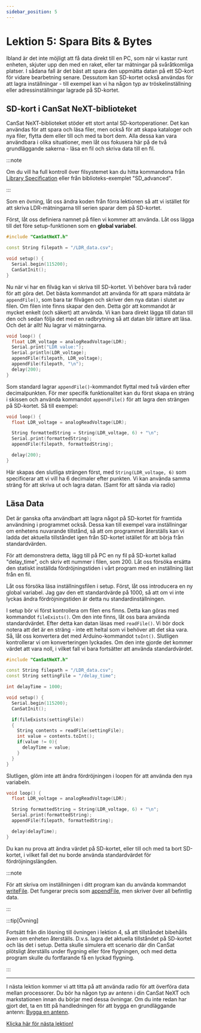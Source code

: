 ```yaml
---
sidebar_position: 5
---
```


# Lektion 5: Spara Bits & Bytes

Ibland är det inte möjligt att få data direkt till en PC, som när vi kastar runt enheten, skjuter upp den med en raket, eller tar mätningar på svåråtkomliga platser. I sådana fall är det bäst att spara den uppmätta datan på ett SD-kort för vidare bearbetning senare. Dessutom kan SD-kortet också användas för att lagra inställningar - till exempel kan vi ha någon typ av tröskelinställning eller adressinställningar lagrade på SD-kortet.

## SD-kort i CanSat NeXT-biblioteket

CanSat NeXT-biblioteket stöder ett stort antal SD-kortoperationer. Det kan användas för att spara och läsa filer, men också för att skapa kataloger och nya filer, flytta dem eller till och med ta bort dem. Alla dessa kan vara användbara i olika situationer, men låt oss fokusera här på de två grundläggande sakerna - läsa en fil och skriva data till en fil.

:::note

Om du vill ha full kontroll över filsystemet kan du hitta kommandona från [Library Specification](./../CanSat-software/library_specification.md#sdcardpresent) eller från biblioteks-exemplet "SD_advanced".

:::

Som en övning, låt oss ändra koden från förra lektionen så att vi istället för att skriva LDR-mätningarna till serien sparar dem på SD-kortet.

Först, låt oss definiera namnet på filen vi kommer att använda. Låt oss lägga till det före setup-funktionen som en **global variabel**.

```Cpp title="Modified Setup"
#include "CanSatNeXT.h"

const String filepath = "/LDR_data.csv";

void setup() {
  Serial.begin(115200);
  CanSatInit();
}
```

Nu när vi har en filväg kan vi skriva till SD-kortet. Vi behöver bara två rader för att göra det. Det bästa kommandot att använda för att spara mätdata är `appendFile()`, som bara tar filvägen och skriver den nya datan i slutet av filen. Om filen inte finns skapar den den. Detta gör att kommandot är mycket enkelt (och säkert) att använda. Vi kan bara direkt lägga till datan till den och sedan följa det med en radbrytning så att datan blir lättare att läsa. Och det är allt! Nu lagrar vi mätningarna.

```Cpp title="Saving LDR data to the SD card"
void loop() {
  float LDR_voltage = analogReadVoltage(LDR);
  Serial.print("LDR value:");
  Serial.println(LDR_voltage);
  appendFile(filepath, LDR_voltage);
  appendFile(filepath, "\n");
  delay(200);
}
```

Som standard lagrar `appendFile()`-kommandot flyttal med två värden efter decimalpunkten. För mer specifik funktionalitet kan du först skapa en sträng i skissen och använda kommandot `appendFile()` för att lagra den strängen på SD-kortet. Så till exempel:

```Cpp title="Saving LDR data to the SD card"
void loop() {
  float LDR_voltage = analogReadVoltage(LDR);

  String formattedString = String(LDR_voltage, 6) + "\n";
  Serial.print(formattedString);
  appendFile(filepath, formattedString);

  delay(200);
}
```

Här skapas den slutliga strängen först, med `String(LDR_voltage, 6)` som specificerar att vi vill ha 6 decimaler efter punkten. Vi kan använda samma sträng för att skriva ut och lagra datan. (Samt för att sända via radio)

## Läsa Data

Det är ganska ofta användbart att lagra något på SD-kortet för framtida användning i programmet också. Dessa kan till exempel vara inställningar om enhetens nuvarande tillstånd, så att om programmet återställs kan vi ladda det aktuella tillståndet igen från SD-kortet istället för att börja från standardvärden.

För att demonstrera detta, lägg till på PC en ny fil på SD-kortet kallad "delay_time", och skriv ett nummer i filen, som 200. Låt oss försöka ersätta den statiskt inställda fördröjningstiden i vårt program med en inställning läst från en fil.

Låt oss försöka läsa inställningsfilen i setup. Först, låt oss introducera en ny global variabel. Jag gav den ett standardvärde på 1000, så att om vi inte lyckas ändra fördröjningstiden är detta nu standardinställningen.

I setup bör vi först kontrollera om filen ens finns. Detta kan göras med kommandot `fileExists()`. Om den inte finns, låt oss bara använda standardvärdet. Efter detta kan datan läsas med `readFile()`. Vi bör dock notera att det är en sträng - inte ett heltal som vi behöver att det ska vara. Så, låt oss konvertera det med Arduino-kommandot `toInt()`. Slutligen kontrollerar vi om konverteringen lyckades. Om den inte gjorde det kommer värdet att vara noll, i vilket fall vi bara fortsätter att använda standardvärdet.

```Cpp title="Reading a setting in the setup"
#include "CanSatNeXT.h"

const String filepath = "/LDR_data.csv";
const String settingFile = "/delay_time";

int delayTime = 1000;

void setup() {
  Serial.begin(115200);
  CanSatInit();

  if(fileExists(settingFile))
  {
    String contents = readFile(settingFile);
    int value = contents.toInt();
    if(value != 0){
      delayTime = value;
    }
  }
}
```

Slutligen, glöm inte att ändra fördröjningen i loopen för att använda den nya variabeln.

```Cpp title="Dynamically set delay value"
void loop() {
  float LDR_voltage = analogReadVoltage(LDR);

  String formattedString = String(LDR_voltage, 6) + "\n";
  Serial.print(formattedString);
  appendFile(filepath, formattedString);

  delay(delayTime);
}
```

Du kan nu prova att ändra värdet på SD-kortet, eller till och med ta bort SD-kortet, i vilket fall det nu borde använda standardvärdet för fördröjningslängden.

:::note

För att skriva om inställningen i ditt program kan du använda kommandot [writeFile](./../CanSat-software/library_specification.md#writefile). Det fungerar precis som [appendFile](./../CanSat-software/library_specification.md#appendfile), men skriver över all befintlig data.

:::

:::tip[Övning]

Fortsätt från din lösning till övningen i lektion 4, så att tillståndet bibehålls även om enheten återställs. D.v.s. lagra det aktuella tillståndet på SD-kortet och läs det i setup. Detta skulle simulera ett scenario där din CanSat plötsligt återställs under flygning eller före flygningen, och med detta program skulle du fortfarande få en lyckad flygning.

:::

---

I nästa lektion kommer vi att titta på att använda radio för att överföra data mellan processorer. Du bör ha någon typ av antenn i din CanSat NeXT och markstationen innan du börjar med dessa övningar. Om du inte redan har gjort det, ta en titt på handledningen för att bygga en grundläggande antenn: [Bygga en antenn](./../CanSat-hardware/communication#quarter-wave-antenna).

[Klicka här för nästa lektion!](./lesson6)